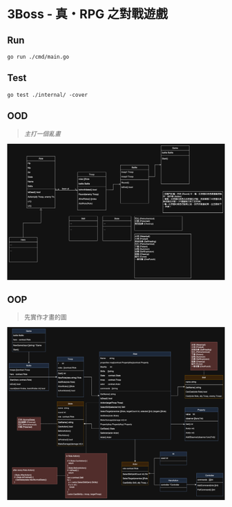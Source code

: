 # 3Boss - 真・RPG 之對戰遊戲

## Run
```shell
go run ./cmd/main.go
```

## Test
```shell
go test ./internal/ -cover
```

## OOD
> _主打一個亂畫_

![](docs/3B-OOA.png)

## OOP
> 先實作才畫的圖

![](docs/3B-OOP.png)

